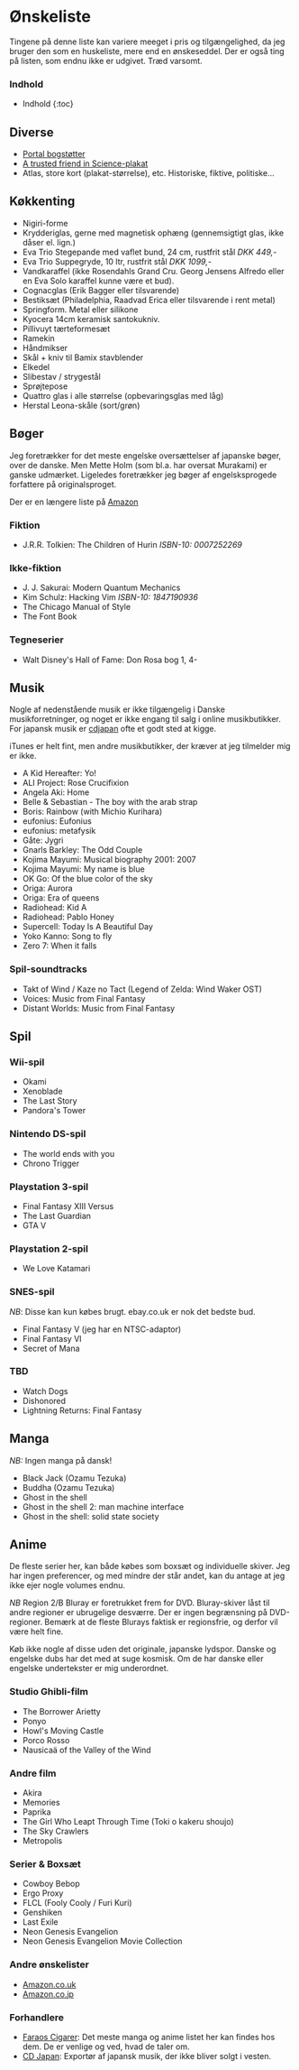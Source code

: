 Ønskeliste
==========

Tingene på denne liste kan variere meeget i pris og tilgængelighed, da jeg
bruger den som en huskeliste, mere end en ønskeseddel. Der er også ting på
listen, som endnu ikke er udgivet.
Træd varsomt.

### Indhold
- Indhold
{:toc}

Diverse
-------

- [Portal bogstøtter][portal_bookends]
- [A trusted friend in Science-plakat][portal_poster]
- Atlas, store kort (plakat-størrelse), etc. Historiske, fiktive, politiske...

Køkkenting
-----------

- Nigiri-forme
- Krydderiglas, gerne med magnetisk ophæng (gennemsigtigt glas, ikke dåser el. lign.)
- Eva Trio Stegepande med vaflet bund, 24 cm, rustfrit stål _DKK 449,-_
- Eva Trio Suppegryde, 10 ltr, rustfrit stål _DKK 1099,-_
- Vandkaraffel (ikke Rosendahls Grand Cru. Georg Jensens Alfredo eller en Eva Solo karaffel kunne være et bud).
- Cognacglas (Erik Bagger eller tilsvarende)
- Bestiksæt (Philadelphia, Raadvad Erica eller tilsvarende i rent metal) 
- Springform. Metal eller silikone
- Kyocera 14cm keramisk santokukniv.
- Pillivuyt tærteformesæt
- Ramekin
- Håndmikser
- Skål + kniv til Bamix stavblender
- Elkedel
- Slibestav / strygestål
- Sprøjtepose
- Quattro glas i alle størrelse (opbevaringsglas med låg)
- Herstal Leona-skåle (sort/grøn)

Bøger
-----

Jeg foretrækker for det meste engelske oversættelser af japanske bøger, over de
danske. Men Mette Holm (som bl.a. har oversat Murakami) er ganske udmærket.
Ligeledes foretrækker jeg bøger af engelsksprogede forfattere på originalsproget.

Der er en længere liste på [Amazon][amzn]

### Fiktion

- J.R.R. Tolkien: The Children of Hurin _ISBN-10: 0007252269_

### Ikke-fiktion
- J. J. Sakurai: Modern Quantum Mechanics
- Kim Schulz: Hacking Vim _ISBN-10: 1847190936_
- The Chicago Manual of Style
- The Font Book

### Tegneserier
- Walt Disney's Hall of Fame: Don Rosa bog 1, 4- 

Musik
-----

Nogle af nedenstående musik er ikke tilgængelig i Danske musikforretninger, og
noget er ikke engang til salg i online musikbutikker. For japansk musik er
[cdjapan][cdj] ofte et godt sted at kigge.

iTunes er helt fint, men andre musikbutikker, der kræver at jeg tilmelder mig
er ikke.

- A Kid Hereafter: Yo!
- ALI Project: Rose Crucifixion
- Angela Aki: Home
- Belle & Sebastian - The boy with the arab strap
- Boris: Rainbow (with Michio Kurihara)
- eufonius: Eufonius
- eufonius: metafysik
- Gåte: Jygri
- Gnarls Barkley: The Odd Couple
- Kojima Mayumi: Musical biography 2001: 2007
- Kojima Mayumi: My name is blue
- OK Go: Of the blue color of the sky
- Origa: Aurora
- Origa: Era of queens
- Radiohead: Kid A
- Radiohead: Pablo Honey
- Supercell: Today Is A Beautiful Day
- Yoko Kanno: Song to fly
- Zero 7: When it falls

### Spil-soundtracks
- Takt of Wind / Kaze no Tact (Legend of Zelda: Wind Waker OST)
- Voices: Music from Final Fantasy
- Distant Worlds: Music from Final Fantasy

Spil
----

### Wii-spil
- Okami
- Xenoblade
- The Last Story
- Pandora's Tower

### Nintendo DS-spil
- The world ends with you
- Chrono Trigger

### Playstation 3-spil
- Final Fantasy XIII Versus
- The Last Guardian
- GTA V

### Playstation 2-spil
- We Love Katamari

### SNES-spil

*NB*: Disse kan kun købes brugt. ebay.co.uk er nok det bedste bud.

- Final Fantasy V (jeg har en NTSC-adaptor)
- Final Fantasy VI
- Secret of Mana

### TBD
 - Watch Dogs
 - Dishonored
 - Lightning Returns: Final Fantasy

Manga
-----

*NB:* Ingen manga på dansk!

- Black Jack (Ozamu Tezuka)
- Buddha (Ozamu Tezuka)
- Ghost in the shell
- Ghost in the shell 2: man machine interface
- Ghost in the shell: solid state society

Anime
-----

De fleste serier her, kan både købes som boxsæt og individuelle skiver. Jeg har
ingen preferencer, og med mindre der står andet, kan du antage at jeg ikke ejer
nogle volumes endnu.

*NB* Region 2/B Bluray er foretrukket frem for DVD. Bluray-skiver låst til
andre regioner er ubrugelige desværre.  Der er ingen begrænsning på
DVD-regioner.  Bemærk at de fleste Blurays faktisk er regionsfrie, og derfor
vil være helt fine.

Køb ikke nogle af disse uden det originale, japanske lydspor. Danske og
engelske dubs har det med at suge kosmisk. Om de har danske eller engelske
undertekster er mig underordnet.

### Studio Ghibli-film
- The Borrower Arietty
- Ponyo
- Howl's Moving Castle
- Porco Rosso
- Nausicaä of the Valley of the Wind

### Andre film
- Akira
- Memories
- Paprika
- The Girl Who Leapt Through Time (Toki o kakeru shoujo)
- The Sky Crawlers
- Metropolis

### Serier & Boxsæt
- Cowboy Bebop
- Ergo Proxy
- FLCL (Fooly Cooly / Furi Kuri)
- Genshiken
- Last Exile
- Neon Genesis Evangelion
- Neon Genesis Evangelion Movie Collection

### Andre ønskelister
- [Amazon.co.uk][amazonuk]
- [Amazon.co.jp][amazonjp]

### Forhandlere
- [Faraos Cigarer](http://faraos.dk): Det meste manga og anime listet her kan findes hos dem. De er venlige og ved, hvad de taler om.
- [CD Japan][cdj]: Exportør af japansk musik, der ikke bliver solgt i vesten.

[evatrio]: http://www.eva-trio.com
[cdj]: http://cdjapan.co.jp
[amazonuk]: http://www.amazon.co.uk/wishlist/2RDW59726073E
[amazonjp]: https://www.amazon.co.jp/wishlist/G6ITG4SZ1X8V
[portal_bookends]: http://store.valvesoftware.com/product.php?i=A01127
[portal_poster]: http://store.valvesoftware.com/product.php?i=P0113
[amzn]: http://amzn.com/w/1XNIF0OD5M6GY
